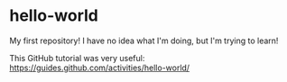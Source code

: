# hello-world
My first repository!
I have no idea what I'm doing, but I'm trying to learn!

This GitHub tutorial was very useful: https://guides.github.com/activities/hello-world/
